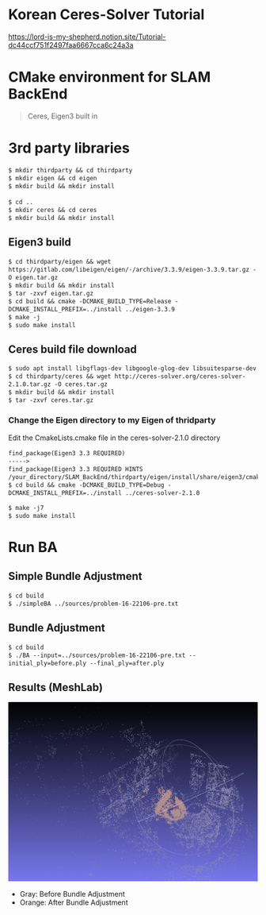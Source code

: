 # Korean Ceres-Solver Tutorial
https://lord-is-my-shepherd.notion.site/Tutorial-dc44ccf751f2497faa6667cca6c24a3a

# CMake environment for SLAM BackEnd
> Ceres, Eigen3 built in

# 3rd party libraries
```
$ mkdir thirdparty && cd thirdparty
$ mkdir eigen && cd eigen
$ mkdir build && mkdir install

$ cd ..
$ mkdir ceres && cd ceres
$ mkdir build && mkdir install
```
## Eigen3 build
```
$ cd thirdparty/eigen && wget https://gitlab.com/libeigen/eigen/-/archive/3.3.9/eigen-3.3.9.tar.gz -O eigen.tar.gz
$ mkdir build && mkdir install
$ tar -zxvf eigen.tar.gz
$ cd build && cmake -DCMAKE_BUILD_TYPE=Release -DCMAKE_INSTALL_PREFIX=../install ../eigen-3.3.9
$ make -j
$ sudo make install
```

## Ceres build file download
```
$ sudo apt install libgflags-dev libgoogle-glog-dev libsuitesparse-dev
$ cd thirdparty/ceres && wget http://ceres-solver.org/ceres-solver-2.1.0.tar.gz -O ceres.tar.gz
$ mkdir build && mkdir install
$ tar -zxvf ceres.tar.gz
```
### Change the Eigen directory to my Eigen of thridparty
Edit the CmakeLists.cmake file in the ceres-solver-2.1.0 directory 
```
find_package(Eigen3 3.3 REQUIRED)
----->
find_package(Eigen3 3.3 REQUIRED HINTS /your_directory/SLAM_BackEnd/thirdparty/eigen/install/share/eigen3/cmake)
$ cd build && cmake -DCMAKE_BUILD_TYPE=Debug -DCMAKE_INSTALL_PREFIX=../install ../ceres-solver-2.1.0
```
```
$ make -j7
$ sudo make install
```

# Run BA
## Simple Bundle Adjustment
```
$ cd build
$ ./simpleBA ../sources/problem-16-22106-pre.txt
```
## Bundle Adjustment
```
$ cd build
$ ./BA --input=../sources/problem-16-22106-pre.txt --initial_ply=before.ply --final_ply=after.ply
```
## Results (MeshLab)
![](results/meshlab.PNG)
- Gray: Before Bundle Adjustment
- Orange: After Bundle Adjustment
